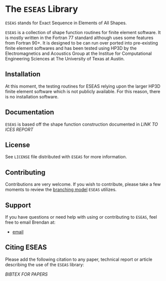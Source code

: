 The `ESEAS` Library
=================

`ESEAS` stands for Exact Sequence in Elements of All Shapes.

`ESEAS` is a collection of shape function routines for finite element
software. It is mostly written in the Fortran 77 standard although
uses some features from Fortran 90+. It is designed to be can run over
ported into pre-existing finite element softwares and has been tested
using HP3D by the Electromagnetics and Acoustics Group at the Institue
for Computational Engineering Sciences at The University of Texas at
Austin.

Installation
------------

At this moment, the testing routines for ESEAS relying upon the larger HP3D finite element software which is not publicly available. For this reason, there is no installation software.

<!--
If you do not have a `configure` script in the top level directory,
run `bootstrap` to generate a configure script using autotools.

Before compiling, you must run the `configure` script.  To run, type
`./configure`.  Additional options may be provided if desired.  Run
`./configure --help` for details.

After successfully running `configure`, type `make` to build the
`ESEAS` library

Then type `make install` to install it in the directory previously
specified by the `--prefix` option of the `configure` script. -->

Documentation
-------------

`ESEAS` is based off the shape function construction documented in
*LINK TO ICES REPORT*
<!-- [here](http://libqueso.github.io/queso/docs/html/). -->

License
-------

See `LICENSE` file distributed with `ESEAS` for more information.

Contributing
------------

Contributions are very welcome.  If you wish to contribute, please
take a few moments to review the [branching model](http://nvie.com/posts/a-successful-git-branching-model/)
`ESEAS` utilizes.

Support
-------

If you have questions or need help with using or contributing to `ESEAS`,
feel free to email Brendan at:

- [email](brendan@ices.utexas.edu)

Citing ESEAS
-------
Please add the following citation to any paper, technical report or
article describing the use of the `ESEAS` library:

*BIBTEX FOR PAPERS*
<!-- ```bibtex
@inproceedings{Prudencio2012,
  author = {Prudencio, Ernesto E and Schulz, Karl W},
  booktitle = {Euro-Par 2011: Parallel Processing Workshops},
  pages = {398--407},
  publisher = {Springer},
  title = {{The parallel C++ statistical library ‘ESEAS’: Quantification of
    Uncertainty for Estimation, Simulation and Optimization}},
  url = {http://dx.doi.org/10.1007/978-3-642-29737-3\_44},
  year = {2012}
} -->
```
